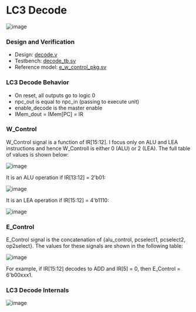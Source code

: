 # LC3 Decode
![image](https://github.com/coolnikitav/coding-lessons/assets/30304422/7c066fab-c53f-47ef-8576-4670afd42fcb)

### Design and Verification
- Design: [decode.v](https://github.com/coolnikitav/nikitas-notebook/blob/main/engineering/lc3-controller-project1/decode/decode.v)
- Testbench: [decode_tb.sv](https://github.com/coolnikitav/nikitas-notebook/blob/main/engineering/lc3-controller-project1/decode/decode_tb.sv)
- Reference model: [e_w_control_pkg.sv](https://github.com/coolnikitav/nikitas-notebook/blob/main/engineering/lc3-controller-project1/decode/e_w_control_pkg.sv)
  
### LC3 Decode Behavior
- On reset, all outputs go to logic 0
- npc_out is equal to npc_in (passing to execute unit)
- enable_decode is the master enable
- IMem_dout = IMem[PC] = IR

### W_Control
W_Control signal is a function of IR[15:12]. I focus only on ALU and LEA instructions and hence W_Controll is either 0 (ALU) or 2 (LEA). The full table of values is shown below:

![image](https://github.com/coolnikitav/coding-lessons/assets/30304422/40a2bb9c-5580-4b2b-824f-1b5f7e2f35ba)

It is an ALU operation if IR[13:12] = 2'b01:

![image](https://github.com/coolnikitav/coding-lessons/assets/30304422/b4081918-52b9-41ce-955e-671ac5e9fa21)

It is an LEA operation if IR[15:12] = 4'b1110:

![image](https://github.com/coolnikitav/coding-lessons/assets/30304422/3b2d3afa-338d-47b2-81aa-7d3dff2c3a37)

### E_Control
E_Control signal is the concatenation of {alu_control, pcselect1, pcselect2, op2select}. The values for these signals are shown in the following table:

![image](https://github.com/coolnikitav/coding-lessons/assets/30304422/43c910b6-5b4e-4633-b671-152e67ca83c5)

For example, if IR[15:12] decodes to ADD and IR[5] = 0, then E_Control = 6'b00xxx1.



### LC3 Decode Internals
![image](https://github.com/coolnikitav/coding-lessons/assets/30304422/3fb97ea6-a669-485c-819b-0f3335a9b292)
